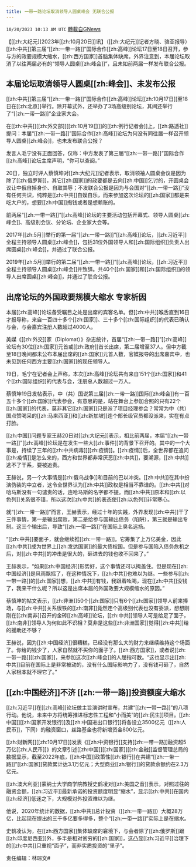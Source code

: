 ```yaml
---
title: 一带一路论坛取消领导人圆桌峰会 无联合公报
---
```

`10/20/2023 10:13 AM UTC` [轉載自GNews](https://gnews.org/articles/1861413)

【[[zh:大纪元]]2023年[[zh:10月20日]]讯】（[[zh:大纪元]]记者方晓、骆亚报导）[[zh:中共]]第三届“[[zh:一带一路]]”国际合作[[zh:高峰]]论坛17日至18日召开，参与方的政要规模大缩水，[[zh:西方国家]]首脑集体缺席。外界注意到，本届论坛取消了以往两届必有的“领导人圆桌[[zh:峰会]]”，且未如前两届一样发布联合公报。

## 本届论坛取消领导人圆桌[[zh:峰会]]、未发布公报

[[zh:中共]]第三届“[[zh:一带一路]]”国际合作[[zh:高峰]]论坛[[zh:10月17日]]至18日在[[zh:北京]]举行。除开幕式外，还举办了3场高级别论坛，其间还举行了“[[zh:一带一路]]”企业家大会。

在[[zh:中共]][[zh:外交部]][[zh:10月19日]]的[[zh:例行记者会]]上，[[zh:路透社]]提问：本届“[[zh:一带一路]]”国际合作[[zh:高峰]]论坛为何没有同往届一样召开领导人圆桌[[zh:峰会]]，也未发布联合公报？

发言人毛宁没有正面回答，仅称：中方发表了第三届“[[zh:一带一路]]”国际合作[[zh:高峰]]论坛主席声明，“你可以查阅。”

20日，独立时评人蔡慎坤对[[zh:大纪元]]记者表示，取消领袖人圆桌会议是因为除了[[zh:俄罗斯]]，其它[[zh:国家]]的政要都是去向[[zh:中国]]乞讨的，开圆桌会议让中俄自掉身价、自取其辱；不发联合公报是因为与会国对“[[zh:一带一路]]”没有任何共识，纯粹是[[zh:中共]]自娱自乐，而来参加这次论坛的[[zh:国家]]都是来吃大户的，想要[[zh:中国]]掏钱或者是想赖账的。

前两届“[[zh:一带一路]]”[[zh:高峰]]论坛的主要活动包括开幕式、领导人圆桌[[zh:峰会]]、高级别会议、分论坛、企业家大会等。

2017年[[zh:5月]]举行的第一届“[[zh:一带一路]]”[[zh:高峰]]论坛，[[zh:习近平]]全程主持领导人圆桌[[zh:峰会]]，包括31位外国领导人和[[zh:国际组织]]负责人出席圆桌[[zh:峰会]]，并通过了联合公报。

2019年[[zh:5月]]举行的第二届“[[zh:一带一路]]”[[zh:高峰]]论坛，[[zh:习近平]]全程主持领导人圆桌[[zh:峰会]]并致辞。共40个[[zh:国家]]和[[zh:国际组织]]的领导人出席圆桌[[zh:峰会]]，并通过了联合公报。

## 出席论坛的外国政要规模大缩水 专家析因

本届[[zh:高峰]]论坛备受瞩目之处是出席的宾客名单。但[[zh:中共]]喉舌直到16日才报导称，来自一百四十多个[[zh:国家]]、三十多个[[zh:国际组织]]的代表已确认与会，与会嘉宾注册人数超过4000人。

美媒《[[zh:外交]]家（Diplomat）》杂志统计，首届“[[zh:一带一路]]”[[zh:高峰]]论坛有30位[[zh:国家]]元首或[[zh:政府]]首长出席，第二届增至37人。但中方截至18日晚间都未公布本届出席的[[zh:国家]]元首人数，官媒报导的出席嘉宾中，也未见到任何西方主要[[zh:国家]]的现任领导人。

19日，毛宁在记者会上声称，本次[[zh:高峰]]论坛共有来自151个[[zh:国家]]和41个[[zh:国际组织]]的代表与会，注册总人数超过一万人。

蔡慎坤19日发帖表示，中（共）国说第三届[[zh:一带一路]]国际[[zh:峰会]]有一百五十多个[[zh:国家]]代表参会，有意思的是，站在舞台上参加合照的只有22个[[zh:国家]]的代表，莫非其它[[zh:国家]]只是派了项目经理参会？常常为中（共）国点赞喝采的[[zh:马来西亚]]和[[zh:新加坡]]连个部长级官员都没派来，实在有点打脸。

[[zh:中国]]问题专家王赫20日对[[zh:大纪元]]表示，相比前两届，本届“[[zh:一带一路]]”[[zh:高峰]]论坛是在发生一些大[[zh:事件]]的背景下召开的。其中的一个大事是，持续了三年的[[zh:中共病毒]][[zh:疫情]]。[[zh:疫情]]后，全世界都在追问[[zh:疫情]]是怎么来的，西方和世界都非常厌恶[[zh:中共]]，要溯源，[[zh:中共]]逃不了干系，要被追责。

王赫说，另一个大事情是[[zh:俄乌战争]]和目前的巴以冲突。[[zh:中共]]在其中扮演伪装的中立者，这令全世界认为[[zh:中共]]政权是相当不靠谱的。[[zh:中共]]对哈马斯没有一句谴责的话，连哈马斯的名字都不提。而[[zh:中共]]原本和[[zh:以色列]]关系很不错，所以这次[[zh:中共]]的表态使[[zh:以色列]]非常寒心。

就“[[zh:一带一路]]”而言，王赫表示，经过十年的实践，外界发现[[zh:中共]]干了三件事情，第一是输出腐败，第二是给参与国输出债务（陷阱），第三就是输出专制。这三个输出后，导致“[[zh:一带一路]]”在国际上臭名远扬。

“[[zh:中共]]要面子，就会继续推[[zh:一带一路]]。它筹集了上万亿美金，因此[[zh:中共]]成为世界上[[zh:发达国家]]的最大债权国。但是参与国陷入债务危机之后，对[[zh:中共]]的冲击是很大的，砸进去的钱也收不回来了。”

王赫表示，“如果[[zh:中国经济]]形势好，这个事情还可以掩盖住。但是现在[[zh:中国经济]]是风雨飘摇了，在这种情况下，[[zh:中共]]也难以为继。一些参与[[zh:一带一路]]的[[zh:国家]]想，[[zh:中共]]有钱，我跟着吆喝，现在[[zh:中共]]没钱了，我来干什么呢？所以这是出席本届的外国政要大规模缩水的原因。”

蔡慎坤的帖文表示，[[zh:非洲]]50个[[zh:国家]]只有6个[[zh:国家]]领导人前来捧场，与[[zh:中共]]关系很铁的[[zh:南非]]竟然连个高级别代表也没有委派，想想刚刚在[[zh:南非]]召开的金砖[[zh:高峰]]论坛，[[zh:中共]]领导人可是给足了面子，[[zh:南非]]领导人为何如此不识相？莫非是这些[[zh:非洲国家]]觉得[[zh:中共]]给的援助还不够？

王赫说，因为[[zh:中国经济]]很糟糕，已经没有那么大的财力来继续维持这个场面了。你给的钱少了，人家自然就不买你的面子了。[[zh:西方国家]]，或者说[[zh:一带一路]][[zh:国家]]，来参加这次[[zh:峰会]]的人屈指可数。“这也显示出[[zh:中共]]目前在国际上是非常被动的，没有什么国际影响力了，没有钱可砸了，自然人家根本就不理它了。”

## [[zh:中国经济]]不济 [[zh:一带一路]]投资额度大缩水

[[zh:习近平]]在[[zh:高峰]]论坛做主旨演讲时宣布，共建“[[zh:一带一路]]”的八项行动。他说，未来中方将统筹推进标志性工程和“小而美”的[[zh:民生]]项目。[[zh:中国]][[zh:国家开发银行]]及[[zh:中国进出口银行]]将各设立3500亿元（[[zh:人民币]]，下同）的融资窗口，丝路基金也将新增资金800亿元。

[[zh:财新网]][[zh:10月17日]]发表《[[zh:中资银行]]支持[[zh:一带一路]]融资超5万亿[[zh:人民币]]》的文章引述[[zh:中国]][[zh:国家]][[zh:金融]]监督管理总局的数据显示，截至2022年底，[[zh:中国]]政策性[[zh:银行]]在共建“[[zh:一带一路]]”[[zh:国家]]贷款累计达3.1万亿元；大型商业[[zh:银行]]的贷款余额约在2.3万亿元。

[[zh:澳大利亚]]蒙纳士大学商学院教授史鹤凌对[[zh:美国之音]]表示，对照过往的融资金额，[[zh:习近平]]最新承诺的投资额度明显“缩水”，显示[[zh:中共]]在国内[[zh:经济]]低迷之下，大规模对外投资难以为继。

他说，2020年统计的数据，[[zh:中共]]总计投资（[[zh:一带一路]]）大概28万亿，比起现在提出的三千多亿要多得多，整个“[[zh:一带一路]]”实际上是在缩水。

史鹤凌认为，在[[zh:西方国家]]集体缺席的窘境下，与会者除了[[zh:俄罗斯]]跟[[zh:印度尼西亚]]外，多半是相对贫穷的[[zh:国家]]，这凸显[[zh:习近平]]治理下的[[zh:中共]]只重视“面子”，而非实质投资的“里子”。

责任编辑：林琮文#
